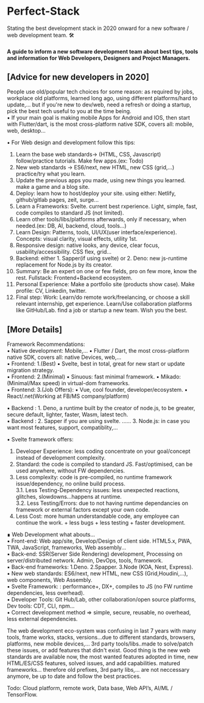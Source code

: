 # Perfect-Stack
Stating the best development stack in 2020 onward for a new software / web development team. 🛠

#### A guide to inform a new software development team about best tips, tools and information for Web Developers, Designers and Project Managers.  

## [Advice for new developers in 2020]

People use old/popular tech choices for some reason: as required by jobs, workplace old platforms, learned long ago, using different platforms/hard to update,... but if you're new to dev/web, need a refresh or doing a startup, pick the best tech useful to you at the time being.  
▪ If your main goal is making mobile Apps for Android and IOS, then start with Flutter/dart, is the most cross-platform native SDK, covers all: mobile, web, desktop...  

▪ For Web design and development follow this tips:
 1. Learn the base web standards-> (HTML, CSS, Javascript) follow/practice tutorials. Make few apps.(ex: Todo)
 2. New web standards -> ES6/next, new HTML, new CSS (grid,...)  practice/try what you learn.  
 3. Update the previous apps you made, using new things you learned. make a game and a blog site.
 4. Deploy: learn how to host/deploy your site. using either: Netlify, github/gitlab pages, zeit, surge...
 5. Learn a Frameworks: Svelte. current best rxperience. Light, simple, fast, code compiles to standard JS (not limited).  
 6. Learn other tools/libs/platforms afterwards, only if necessary, when needed.(ex: DB, AI, backend, cloud, tools...)  
 7. Learn Design: Patterns, tools, UI/UX(user interface/experience). Concepts: visual clarity, visual effects, utility 1st.  
 8. Responsive design: native looks, any device, clear focus, usability/accessibility. CSS flex, grid...
 9. Backend: either 1. Sapper(if using svelte) or 2. Deno: new js-runtime replacement for Node.js by its creator.  
 10. Summary: Be an expert on one or few fields, pro on few more, know the rest. Fullstack: Frontend+Backend ecosystem.  
 11. Personal Experience: Make a portfolio site (products show case). Make profile: CV, Linkedin, twitter.
 12. Final step: Work: Learn/do remote work/freelancing, or choose a skill relevant internship, get experience. Learn/Use collaboration platforms like GitHub/Lab. find a job or startup a new team.  Wish you the best.  
   

## [More Details]  
Framework Recommendations:  
▪ Native development: Mobile,... ▪ Flutter / Dart, the most cross-platform native SDK, covers all: native Devices, web,...  
▪ Frontend: 1.(Best) ▪ Svelte, best in total, great for new start or update migration strategy.  
▪ Frontend: 2.(Minimal) ▪ Sinuous: fast minimal framework. ▪ Mikado: (Minimal/Max speed) in virtual-dom frameworks.  
▪ Frontend: 3.(Job Offers): ▪ Vue, cool founder, developer/ecosystem. ▪ React/.net(Working at FB/MS company/platform)

▪ Backend : 1. Deno, a runtime built by the creator of node.js, to be greater, secure default, lighter, faster, Wasm, latest tech.  
▪ Backend : 2. Sapper if you are using svelte. ...... 3. Node.js: in case you want most features, support, compatiblity,...  
  
▪ Svelte framework offers:  

1. Developer Experience: less coding concentrate on your goal/concept instead of development complexity.  
2. Standard: the code is compiled to standard JS. Fast/optimised, can be used anywhere, without FW dependencies.  
3. Less complexity: code is pre-compiled, no runtime framework issue/dependency, no online build process.  
3.1. Less Testing-Dependency issues: less unexpected reactions, glitches, slowdowns...happens at runtime.  
3.2. Less Testing/Errors: due to not having runtime dependancies on framework or external factors except your own code.  
4. Less Cost: more human understandable code, any employee can continue the work. + less bugs + less testing + faster development.  
  
  
∎ Web Development what abouts...  
▪ Front-end: Web app/site, Develop/Design of client side. HTML5.x, PWA, TWA, JavaScript, frameworks, Web assembly...  
▪ Back-end: SSR(Server Side Rendering) development, Processing on server/distributed network. Admin, DevOps, tools, framework.  
▪ Back-end frameworks: 1.Deno. 2.Spapper. 3.Node (KOA, Nest, Express).  
▪ New web standards: ES6/next, new HTML, new CSS (Grid,Houdini,...), web components, Web Assembly.  
▪ Svelte Framework: : performance+, DX+, compiles to JS (no FW runtime dependencies, less overhead).  
▪ Developer Tools: Git Hub/Lab, other collaboration/open source platforms, Dev tools: CDT, CLI, npm...  
▪ Correct development method ⇒ simple, secure, reusable, no overhead, less external dependencies.  

The web development eco-system was confusing in last 7 years with many tools, frame works, stacks, versions...due to different standards, browsers, platforms, new mobile devices,...  3rd party tools/libs..made to solve/patch these issues, or add features that didn't exist.
Good thing is the new web standards are available now, the most wanted features adopted in time, new HTML/ES/CSS features, solved issues, and add capabilities. matured frameworks... therefore old prefixes, 3rd party libs,... are not neccessary anymore, be up to date and follow the best practices.  

Todo:  Cloud platform, remote work, Data base, Web API’s, AI/ML / TensorFlow.
